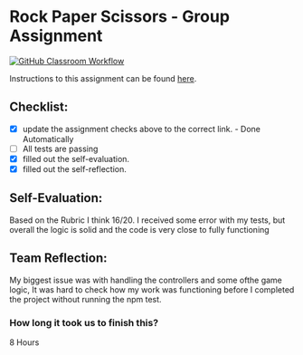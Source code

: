 Rock Paper Scissors - Group Assignment
===================================
[![GitHub Classroom Workflow](https://s///github.com/IT3049C-Students/3-rock-paper-scissors-kooncewc/actions/workflows/classroom.yml/badge.svg)](https://s///github.com/IT3049C-Students/3-rock-paper-scissors-kooncewc/actions/workflows/classroom.yml)

Instructions to this assignment can be found [here](https://it3049c.github.io/Material/Assignments/3.Rock_Paper_Scissors/).

## Checklist:
- [x] update the assignment checks above to the correct link. - Done Automatically
- [ ] All tests are passing
- [x] filled out the self-evaluation.
- [x] filled out the self-reflection.

## Self-Evaluation: 
Based on the Rubric I think 16/20. I received some error with my tests, but overall the logic is solid and the code is very close to fully functioning

## Team Reflection:
My biggest issue was with handling the controllers and some ofthe game logic, It was hard to check how my work was functioning before I completed the project without running the npm test.


### How long it took us to finish this?
8 Hours